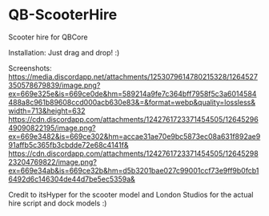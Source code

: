 # QB-ScooterHire
Scooter hire for QBCore

Installation:
Just drag and drop! :)

Screenshots:
https://media.discordapp.net/attachments/1253079614780215328/1264527350578679839/image.png?ex=669e325e&is=669ce0de&hm=589214a9fe7c364bff7958f5c3a6014584488a8c961b89608ccd000acb630e83&=&format=webp&quality=lossless&width=713&height=632
https://cdn.discordapp.com/attachments/1242761723371454505/1264529649090822195/image.png?ex=669e3482&is=669ce302&hm=accae31ae70e9bc5873ec08a631f892ae991affb5c365fb3cbdde72e68c4141f&
https://cdn.discordapp.com/attachments/1242761723371454505/1264529823204769822/image.png?ex=669e34ab&is=669ce32b&hm=d5b3201bae027c99001ccf73e9ff9b0fcb16492d6c146304de44d7be5ec5359a&

Credit to itsHyper for the scooter model and London Studios for the actual hire script and dock models :)
